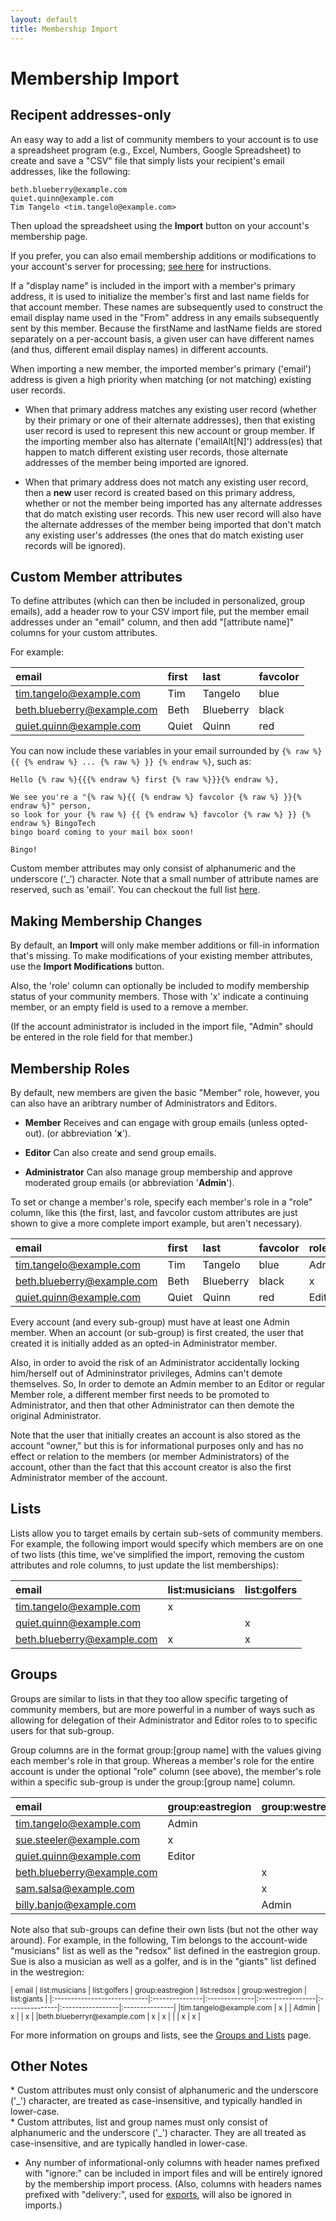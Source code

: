```yaml
---
layout: default
title: Membership Import
---
```


# Membership Import

## Recipent addresses-only

An easy way to add a list of community members to your account is to use a
spreadsheet program (e.g., Excel, Numbers, Google Spreadsheet) to
create and save a "CSV" file that simply lists your recipient's email
addresses, like the following:

```
beth.blueberry@example.com
quiet.quinn@example.com
Tim Tangelo <tim.tangelo@example.com>
```

Then upload the spreadsheet using the **Import** button on your
account's membership page.

<div class="adv">  <!-- START ADVANCED -->

If you prefer, you can also email membership additions or
modifications to your account's server for processing; [see
here](./emailactions?view=GV-SET-VIEW) for instructions.

</div>  <!-- END ADVANCED -->

<div class="support">  <!-- START SUPPOR -->

If a "display name" is included in the import with a member's primary
address, it is used to initialize the member's first and last name
fields for that account member.  These names are subsequently used to
construct the email display name used in the "From" address in any
emails subsequently sent by this member.  Because the firstName and
lastName fields are stored separately on a per-account basis, a given
user can have different names (and thus, different email display
names) in different accounts.

</div>  <!-- END ADVANCED -->

<div class="support">  <!-- START SUPPORT -->

When importing a new member, the imported member's primary ('email')
address is given a high priority when matching (or not matching)
existing user records.

* When that primary address matches any existing user record (whether
  by their primary or one of their alternate addresses), then that
  existing user record is used to represent this new account or group
  member.  If the importing member also has alternate
  ('emailAlt[N]') address(es) that happen to match different
  existing user records, those alternate addresses of the member being
  imported are ignored.

* When that primary address does not match any existing user record,
  then a **new** user record is created based on this primary address,
  whether or not the member being imported has any alternate addresses
  that do match existing user records.  This new user record will also
  have the alternate addresses of the member being imported that don't
  match any existing user's addresses (the ones that do match existing
  user records will be ignored).

</div>  <!-- END SUPPORT -->


## Custom Member attributes

To define attributes (which can then be included in personalized,
group emails), add a header row to your CSV import file, put the
member email addresses under an "email" column, and then add
"[attribute name]" columns for your custom attributes.

For example:

| email                       | first      | last       | favcolor       |
|:----------------------------|:-----------|:-----------|:---------------|
|tim.tangelo@example.com      | Tim        | Tangelo    | blue           |
|beth.blueberry@example.com   | Beth       | Blueberry  | black          |
|quiet.quinn@example.com      | Quiet      | Quinn      | red            |

You can now include these variables in your email surrounded by 
```{% raw %} {{ {% endraw %} ... {% raw %} }} {% endraw %}```, 
such as:

```
Hello {% raw %}{{{% endraw %} first {% raw %}}}{% endraw %}, 

We see you're a "{% raw %}{{ {% endraw %} favcolor {% raw %} }}{% endraw %}" person,
so look for your {% raw %} {{ {% endraw %} favcolor {% raw %} }} {% endraw %} BingoTech
bingo board coming to your mail box soon!

Bingo!
```

Custom member attributes may only consist of alphanumeric and the
underscore (‘_’) character. Note that a small number of attribute
names are reserved, such as 'email'.  You can checkout the full list
[here](./reservedatts?view=GV-SET-VIEW).


## Making Membership Changes

By default, an **Import** will only make member additions or fill-in
information that's missing.  To make modifications of your existing
member attributes, use the **Import Modifications** button.

<div class="trivy only">   <!-- START TRIVY ONLY -->

Also, the 'role' column can optionally be included to modify
membership status of your community members.  Those with 'x'
indicate a continuing member, or an empty field is used to a remove a
member.

(If the account administrator is included in the import file, "Admin"
should be entered in the role field for that member.)

</div>   <!-- END TRIVY ONLY -->


<div class="gv">   <!-- START GROUPVINE -->

## Membership Roles

By default, new members are given the basic "Member" role, however, you
can also have an aribtrary number of Administrators and Editors.

* **Member** Receives and can engage with group emails (unless opted-out).
  (or abbreviation '**x**').

* **Editor**  Can also create and send group emails.

* **Administrator** Can also manage group membership and approve moderated
  group emails (or abbreviation '**Admin**').

To set or change a member's role, specify each member's role in a
"role" column, like this (the first, last, and favcolor custom attributes are just 
shown to give a more complete import example, but aren't necessary).


| email                       | first      | last       | favcolor       |  role   |
|:----------------------------|:-----------|:-----------|:---------------|:--------|
|tim.tangelo@example.com      | Tim        | Tangelo    | blue           | Admin   |
|beth.blueberry@example.com   | Beth       | Blueberry  | black          |   x     |
|quiet.quinn@example.com      | Quiet      | Quinn      | red            | Editor  |

</div>

<div class="adv" id="admin-members">  <!-- START ADVANCED -->

Every account (and every sub-group) must have at least one Admin
member.  When an account (or sub-group) is first created, the user
that created it is initially added as an opted-in Administrator
member.

Also, in order to avoid the risk of an Administrator accidentally
locking him/herself out of Admininstrator privileges, Admins can't
demote themselves.  So, In order to demote an Admin member to an
Editor or regular Member role, a different member first needs to be
promoted to Administrator, and then that other Administrator can then
demote the original Administrator.

</div>

<div class="support">  <!-- START SUPPORT -->

Note that the user that initially creates an account is also stored as
the account "owner," but this is for informational purposes only and
has no effect or relation to the members (or member Administrators) of
the account, other than the fact that this account creator is also the
first Administrator member of the account.

</div>

<div class="gv">   <!-- START GROUPVINE -->

## Lists

Lists allow you to target emails by certain sub-sets of community members.
For example, the following import would specify which members are on
one of two lists (this time, we've simplified the import, removing the
custom attributes and role columns, to just update the list
memberships):


| email                       | list:musicians | list:golfers  |
|:----------------------------|:---------------|:--------------|
|tim.tangelo@example.com      | x              |               |
|quiet.quinn@example.com      |                | x             |
|beth.blueberry@example.com   | x              | x             |

</div>

<div class="gv">   <!-- START GROUPVINE -->

## Groups

Groups are similar to lists in that they too allow specific targeting
of community members, but are more powerful in a number of ways such 
as allowing for delegation of their Administrator and Editor roles to
to specific users for that sub-group. 

Group columns are in the format group:[group name] with the values
giving each member's role in that group.  Whereas a member's role for
the entire account is under the optional "role" column (see above),
the member's role within a specific sub-group is under the 
group:[group name] column.

| email                       | group:eastregion | group:westregion |
|:----------------------------|:-----------------|:-----------------|
|tim.tangelo@example.com      |  Admin           |                  |
|sue.steeler@example.com      |  x               |                  |
|quiet.quinn@example.com      |  Editor          |                  |
|beth.blueberry@example.com   |                  | x                |
|sam.salsa@example.com        |                  | x                |
|billy.banjo@example.com      |                  | Admin            |

Note also that sub-groups can define their own lists (but not the
other way around).  For example, in the following, Tim belongs to the
account-wide "musicians" list as well as the "redsox" list defined in
the eastregion group.  Sue is also a musician as well as a golfer, and
is in the "giants" list defined in the westregion:

<small>
| email                       | list:musicians | list:golfers  | group:eastregion | list:redsox    | group:westregion | list:giants    |
|:----------------------------|:---------------|:--------------|:-----------------|:---------------|:-----------------|:---------------|
|tim.tangelo@example.com      | x              |               |  Admin           | x              |                  | x              |
|beth.blueberryr@example.com  | x              | x             |                  |                | x                | x              |
</small>

For more information on groups and lists, see the [Groups and
Lists](./groups_lists?view=GV-SET-VIEW) page.

</div>   <!-- END GROUPVINE -->


## Other Notes

<div class="trivy only">
* Custom attributes must only consist of alphanumeric and the
  underscore ('_') character, are treated as case-insensitive, and
  typically handled in lower-case.
</div>

<div class="gv">
* Custom attributes, list and group names must only consist of
  alphanumeric and the underscore ('_') character.  They are all
  treated as case-insensitive, and are typically handled in
  lower-case.
</div>

* Any number of informational-only columns with header names prefixed
  with "ignore:" can be included in import files and will be
  entirely ignored by the membership import process.  (Also, columns
  with headers names prefixed with "delivery:", used for
  [exports](./exporting?view=GV-SET-VIEW), will also be ignored in
  imports.)
  
  